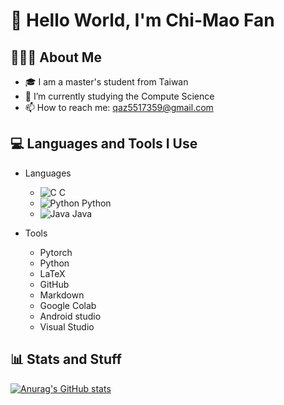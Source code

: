 # 👋 Hello World, I'm Chi-Mao Fan 

## 👨🏻‍💻  About Me 
- 🎓 I am a master's student from Taiwan
- 🌱 I’m currently studying the Compute Science
- 📫 How to reach me: qaz5517359@gmail.com


## 💻  Languages and Tools I Use
- Languages  
  - ![C](https://img.shields.io/badge/c-%2300599C.svg?style=for-the-badge&logo=c&logoColor=white) C  
  - ![Python](https://img.shields.io/badge/python-3670A0?style=for-the-badge&logo=python&logoColor=ffdd54) Python  
  - ![Java](https://img.shields.io/badge/java-%23ED8B00.svg?style=for-the-badge&logo=java&logoColor=white) Java  


- Tools
  - Pytorch
  - Python
  - LaTeX
  - GitHub
  - Markdown
  - Google Colab
  - Android studio
  - Visual Studio

## 📊 Stats and Stuff  
[![Anurag's GitHub stats](https://github-readme-stats.vercel.app/api?username=FanChiMao)](https://github.com/FanChiMao/github-readme-stats)  


